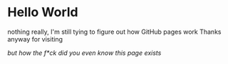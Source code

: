 # Hello World
nothing really, I'm still tying to figure out how GitHub pages work
Thanks anyway for visiting

_but how the f*ck did you even know this page exists_
